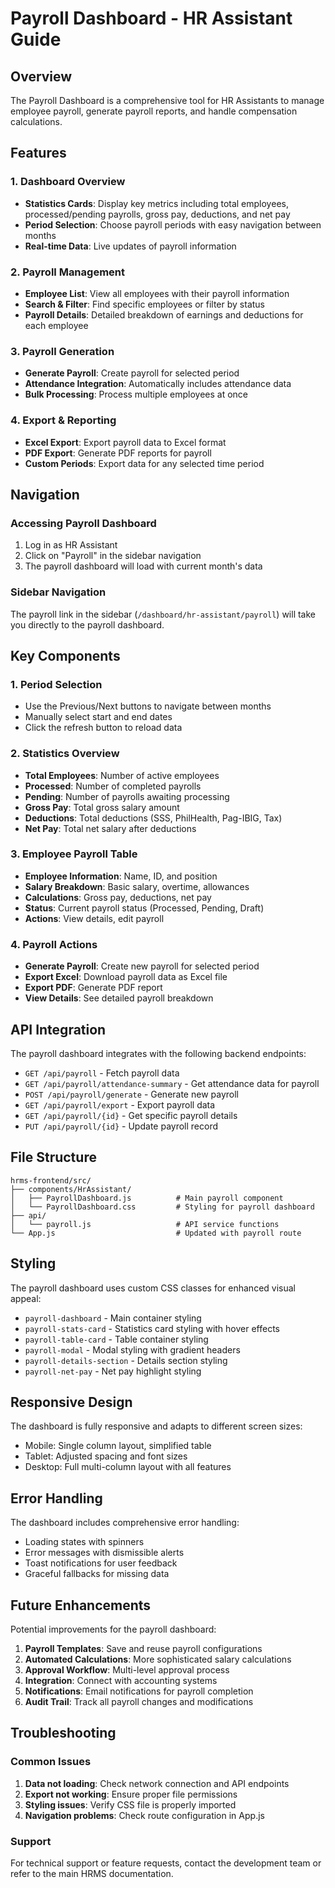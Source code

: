 # Payroll Dashboard - HR Assistant Guide

## Overview
The Payroll Dashboard is a comprehensive tool for HR Assistants to manage employee payroll, generate payroll reports, and handle compensation calculations.

## Features

### 1. Dashboard Overview
- **Statistics Cards**: Display key metrics including total employees, processed/pending payrolls, gross pay, deductions, and net pay
- **Period Selection**: Choose payroll periods with easy navigation between months
- **Real-time Data**: Live updates of payroll information

### 2. Payroll Management
- **Employee List**: View all employees with their payroll information
- **Search & Filter**: Find specific employees or filter by status
- **Payroll Details**: Detailed breakdown of earnings and deductions for each employee

### 3. Payroll Generation
- **Generate Payroll**: Create payroll for selected period
- **Attendance Integration**: Automatically includes attendance data
- **Bulk Processing**: Process multiple employees at once

### 4. Export & Reporting
- **Excel Export**: Export payroll data to Excel format
- **PDF Export**: Generate PDF reports for payroll
- **Custom Periods**: Export data for any selected time period

## Navigation

### Accessing Payroll Dashboard
1. Log in as HR Assistant
2. Click on "Payroll" in the sidebar navigation
3. The payroll dashboard will load with current month's data

### Sidebar Navigation
The payroll link in the sidebar (`/dashboard/hr-assistant/payroll`) will take you directly to the payroll dashboard.

## Key Components

### 1. Period Selection
- Use the Previous/Next buttons to navigate between months
- Manually select start and end dates
- Click the refresh button to reload data

### 2. Statistics Overview
- **Total Employees**: Number of active employees
- **Processed**: Number of completed payrolls
- **Pending**: Number of payrolls awaiting processing
- **Gross Pay**: Total gross salary amount
- **Deductions**: Total deductions (SSS, PhilHealth, Pag-IBIG, Tax)
- **Net Pay**: Total net salary after deductions

### 3. Employee Payroll Table
- **Employee Information**: Name, ID, and position
- **Salary Breakdown**: Basic salary, overtime, allowances
- **Calculations**: Gross pay, deductions, net pay
- **Status**: Current payroll status (Processed, Pending, Draft)
- **Actions**: View details, edit payroll

### 4. Payroll Actions
- **Generate Payroll**: Create new payroll for selected period
- **Export Excel**: Download payroll data as Excel file
- **Export PDF**: Generate PDF report
- **View Details**: See detailed payroll breakdown

## API Integration

The payroll dashboard integrates with the following backend endpoints:

- `GET /api/payroll` - Fetch payroll data
- `GET /api/payroll/attendance-summary` - Get attendance data for payroll
- `POST /api/payroll/generate` - Generate new payroll
- `GET /api/payroll/export` - Export payroll data
- `GET /api/payroll/{id}` - Get specific payroll details
- `PUT /api/payroll/{id}` - Update payroll record

## File Structure

```
hrms-frontend/src/
├── components/HrAssistant/
│   ├── PayrollDashboard.js          # Main payroll component
│   └── PayrollDashboard.css         # Styling for payroll dashboard
├── api/
│   └── payroll.js                   # API service functions
└── App.js                           # Updated with payroll route
```

## Styling

The payroll dashboard uses custom CSS classes for enhanced visual appeal:
- `payroll-dashboard` - Main container styling
- `payroll-stats-card` - Statistics card styling with hover effects
- `payroll-table-card` - Table container styling
- `payroll-modal` - Modal styling with gradient headers
- `payroll-details-section` - Details section styling
- `payroll-net-pay` - Net pay highlight styling

## Responsive Design

The dashboard is fully responsive and adapts to different screen sizes:
- Mobile: Single column layout, simplified table
- Tablet: Adjusted spacing and font sizes
- Desktop: Full multi-column layout with all features

## Error Handling

The dashboard includes comprehensive error handling:
- Loading states with spinners
- Error messages with dismissible alerts
- Toast notifications for user feedback
- Graceful fallbacks for missing data

## Future Enhancements

Potential improvements for the payroll dashboard:
1. **Payroll Templates**: Save and reuse payroll configurations
2. **Automated Calculations**: More sophisticated salary calculations
3. **Approval Workflow**: Multi-level approval process
4. **Integration**: Connect with accounting systems
5. **Notifications**: Email notifications for payroll completion
6. **Audit Trail**: Track all payroll changes and modifications

## Troubleshooting

### Common Issues
1. **Data not loading**: Check network connection and API endpoints
2. **Export not working**: Ensure proper file permissions
3. **Styling issues**: Verify CSS file is properly imported
4. **Navigation problems**: Check route configuration in App.js

### Support
For technical support or feature requests, contact the development team or refer to the main HRMS documentation.
